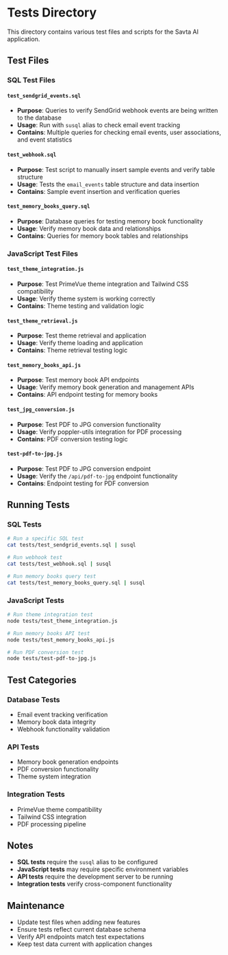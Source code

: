 # Tests Directory

This directory contains various test files and scripts for the Savta AI application.

## Test Files

### SQL Test Files

#### `test_sendgrid_events.sql`
- **Purpose**: Queries to verify SendGrid webhook events are being written to the database
- **Usage**: Run with `susql` alias to check email event tracking
- **Contains**: Multiple queries for checking email events, user associations, and event statistics

#### `test_webhook.sql`
- **Purpose**: Test script to manually insert sample events and verify table structure
- **Usage**: Tests the `email_events` table structure and data insertion
- **Contains**: Sample event insertion and verification queries

#### `test_memory_books_query.sql`
- **Purpose**: Database queries for testing memory book functionality
- **Usage**: Verify memory book data and relationships
- **Contains**: Queries for memory book tables and relationships

### JavaScript Test Files

#### `test_theme_integration.js`
- **Purpose**: Test PrimeVue theme integration and Tailwind CSS compatibility
- **Usage**: Verify theme system is working correctly
- **Contains**: Theme testing and validation logic

#### `test_theme_retrieval.js`
- **Purpose**: Test theme retrieval and application
- **Usage**: Verify theme loading and application
- **Contains**: Theme retrieval testing logic

#### `test_memory_books_api.js`
- **Purpose**: Test memory book API endpoints
- **Usage**: Verify memory book generation and management APIs
- **Contains**: API endpoint testing for memory books

#### `test_jpg_conversion.js`
- **Purpose**: Test PDF to JPG conversion functionality
- **Usage**: Verify poppler-utils integration for PDF processing
- **Contains**: PDF conversion testing logic

#### `test-pdf-to-jpg.js`
- **Purpose**: Test PDF to JPG conversion endpoint
- **Usage**: Verify the `/api/pdf-to-jpg` endpoint functionality
- **Contains**: Endpoint testing for PDF conversion

## Running Tests

### SQL Tests
```bash
# Run a specific SQL test
cat tests/test_sendgrid_events.sql | susql

# Run webhook test
cat tests/test_webhook.sql | susql

# Run memory books query test
cat tests/test_memory_books_query.sql | susql
```

### JavaScript Tests
```bash
# Run theme integration test
node tests/test_theme_integration.js

# Run memory books API test
node tests/test_memory_books_api.js

# Run PDF conversion test
node tests/test-pdf-to-jpg.js
```

## Test Categories

### Database Tests
- Email event tracking verification
- Memory book data integrity
- Webhook functionality validation

### API Tests
- Memory book generation endpoints
- PDF conversion functionality
- Theme system integration

### Integration Tests
- PrimeVue theme compatibility
- Tailwind CSS integration
- PDF processing pipeline

## Notes

- **SQL tests** require the `susql` alias to be configured
- **JavaScript tests** may require specific environment variables
- **API tests** require the development server to be running
- **Integration tests** verify cross-component functionality

## Maintenance

- Update test files when adding new features
- Ensure tests reflect current database schema
- Verify API endpoints match test expectations
- Keep test data current with application changes
